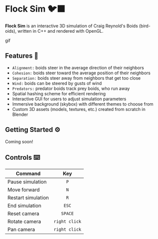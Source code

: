 <h1>Flock Sim 🐦‍⬛</h1>

<b>Flock Sim</b> is an interactive 3D simulation of Craig Reynold's Boids (bird-oids), written in C++ and rendered with OpenGL.

gif

<h2>Features 📍</h2>

* `Alignment:` boids steer in the average direction of their neighbors
* `Cohesion:` boids steer toward the average position of their neighbors
* `Separation:` boids steer away from neighbors that get too close
* `Wind:` boids can be steered by gusts of wind
* `Predators:` predator boids track prey boids, who run away
* Spatial hashing scheme for efficient rendering
* Interactive GUI for users to adjust simulation parameters
* Immersive background (skybox) with different themes to choose from
* Custom 3D assets (models, textures, etc.) created from scratch in Blender

<h2>Getting Started ⚙️</h2>
Coming soon!

<h2>Controls ⌨️</h2>

| Command             |     Key     |
| -------------------- | :----------: |
| Pause simulation     |     `P`      |
| Move forward         |     `N`      |
| Restart simulation   |     `R`      |
| End simulation       |    `ESC`     |
| Reset camera         |   `SPACE`    |
| Rotate camera        | `right click`|
| Pan camera           | `right click`|
